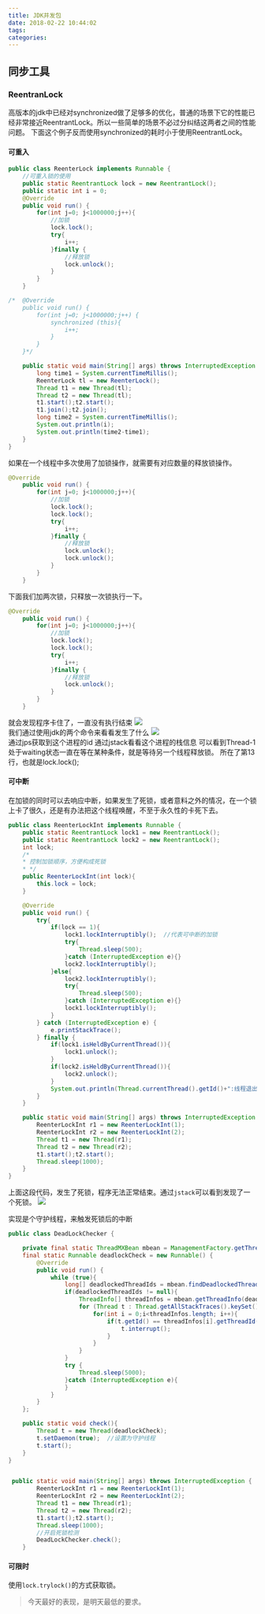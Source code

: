 ```yaml
---
title: JDK并发包
date: 2018-02-22 10:44:02
tags:
categories:
---
```


## 同步工具
<!-- more -->
### ReentranLock

高版本的jdk中已经对synchronized做了足够多的优化，普通的场景下它的性能已经非常接近ReentrantLock。所以一些简单的场景不必过分纠结这两者之间的性能问题。
下面这个例子反而使用synchronized的耗时小于使用ReentrantLock。

#### 可重入

``` java
public class ReenterLock implements Runnable {
    //可重入锁的使用
    public static ReentrantLock lock = new ReentrantLock();
    public static int i = 0;
    @Override
    public void run() {
        for(int j=0; j<1000000;j++){
            //加锁
            lock.lock();
            try{
                i++;
            }finally {
                //释放锁
                lock.unlock();
            }
        }
    }

/*  @Override
    public void run() {
        for(int j=0; j<1000000;j++) {
            synchronized (this){
                i++;
            }
        }
    }*/

    public static void main(String[] args) throws InterruptedException {
        long time1 = System.currentTimeMillis();
        ReenterLock tl = new ReenterLock();
        Thread t1 = new Thread(tl);
        Thread t2 = new Thread(tl);
        t1.start();t2.start();
        t1.join();t2.join();
        long time2 = System.currentTimeMillis();
        System.out.println(i);
        System.out.println(time2-time1);
    }
}
```

如果在一个线程中多次使用了加锁操作，就需要有对应数量的释放锁操作。

```java
@Override
    public void run() {
        for(int j=0; j<1000000;j++){
            //加锁
            lock.lock();
			lock.lock();
            try{
                i++;
            }finally {
                //释放锁
                lock.unlock();
				lock.unlock();
            }
        }
    }
```

下面我们加两次锁，只释放一次锁执行一下。
```java
@Override
    public void run() {
        for(int j=0; j<1000000;j++){
            //加锁
            lock.lock();
			lock.lock();
            try{
                i++;
            }finally {
                //释放锁
                lock.unlock();
            }
        }
    }
```
就会发现程序卡住了，一直没有执行结束
![](https://raw.githubusercontent.com/Gengry/blogImage/master/20180222/1.jpg)  
我们通过使用jdk的两个命令来看看发生了什么
![](https://raw.githubusercontent.com/Gengry/blogImage/master/20180222/2.jpg)  
通过jps获取到这个进程的id
通过jstack看看这个进程的栈信息
可以看到Thread-1处于waiting状态一直在等在某种条件，就是等待另一个线程释放锁。
所在了第13行，也就是lock.lock();

#### 可中断

在加锁的同时可以去响应中断，如果发生了死锁，或者意料之外的情况，在一个锁上卡了很久，还是有办法把这个线程唤醒，不至于永久性的卡死下去。

``` java
public class ReenterLockInt implements Runnable {
    public static ReentrantLock lock1 = new ReentrantLock();
    public static ReentrantLock lock2 = new ReentrantLock();
    int lock;
    /*
    * 控制加锁顺序，方便构成死锁
    * */
    public ReenterLockInt(int lock){
        this.lock = lock;
    }

    @Override
    public void run() {
        try{
            if(lock == 1){
                lock1.lockInterruptibly();  //代表可中断的加锁
                try{
                    Thread.sleep(500);
                }catch (InterruptedException e){}
                lock2.lockInterruptibly();
            }else{
                lock2.lockInterruptibly();
                try{
                    Thread.sleep(500);
                }catch (InterruptedException e){}
                lock1.lockInterruptibly();
            }
        } catch (InterruptedException e) {
            e.printStackTrace();
        } finally {
            if(lock1.isHeldByCurrentThread()){
                lock1.unlock();
            }
            if(lock2.isHeldByCurrentThread()){
                lock2.unlock();
            }
            System.out.println(Thread.currentThread().getId()+":线程退出。");
        }
    }

    public static void main(String[] args) throws InterruptedException {
        ReenterLockInt r1 = new ReenterLockInt(1);
        ReenterLockInt r2 = new ReenterLockInt(2);
        Thread t1 = new Thread(r1);
        Thread t2 = new Thread(r2);
        t1.start();t2.start();
        Thread.sleep(1000);
    }
}

```

上面这段代码，发生了死锁，程序无法正常结束。通过`jstack`可以看到发现了一个死锁。
![](https://raw.githubusercontent.com/Gengry/blogImage/master/20180222/3.jpg)  

实现是个守护线程，来触发死锁后的中断

``` java
public class DeadLockChecker {

    private final static ThreadMXBean mbean = ManagementFactory.getThreadMXBean();
    final static Runnable deadlockCheck = new Runnable() {
        @Override
        public void run() {
            while (true){
                long[] deadlockedThreadIds = mbean.findDeadlockedThreads();
                if(deadlockedThreadIds != null){
                    ThreadInfo[] threadInfos = mbean.getThreadInfo(deadlockedThreadIds);
                    for (Thread t : Thread.getAllStackTraces().keySet()){
                        for(int i = 0;i<threadInfos.length; i++){
                            if(t.getId() == threadInfos[i].getThreadId()){
                                t.interrupt();
                            }
                        }
                    }
                }
                try {
                    Thread.sleep(5000);
                }catch (InterruptedException e){
                }
            }
        }
    };

    public static void check(){
        Thread t = new Thread(deadlockCheck);
        t.setDaemon(true);  //设置为守护线程
        t.start();
    }
}
```

``` java

 public static void main(String[] args) throws InterruptedException {
        ReenterLockInt r1 = new ReenterLockInt(1);
        ReenterLockInt r2 = new ReenterLockInt(2);
        Thread t1 = new Thread(r1);
        Thread t2 = new Thread(r2);
        t1.start();t2.start();
        Thread.sleep(1000);
		//开启死锁检测
        DeadLockChecker.check();
    }

```

#### 可限时

使用`lock.trylock()`的方式获取锁。

<blockquote class="blockquote-center">今天最好的表现，是明天最低的要求。</blockquote>